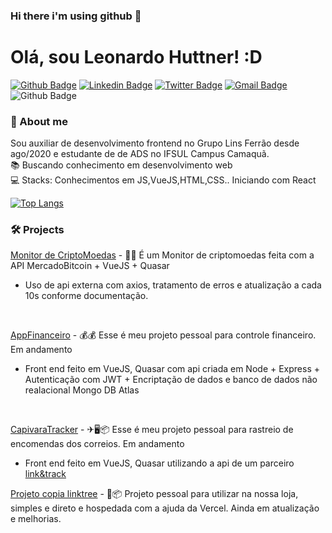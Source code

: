 ### Hi there i'm using github 👋

# Olá, sou Leonardo Huttner! :D

[![Github Badge](https://img.shields.io/badge/-/leonardohuttner-000?style=flat-square&logo=Github&logoColor=white&link=https://github.com/leonardohuttner)](https://github.com/leonardohuttner)
[![Linkedin Badge](https://img.shields.io/badge/-LinkedIn-blue?style=flat-square&logo=Linkedin&logoColor=white&link=https://www.linkedin.com/in/leonardo-huttner/)](https://www.linkedin.com/in/leonardo-huttner/)
[![Twitter Badge](https://img.shields.io/badge/-@leonardohutner-1ca0f1?style=flat-square&labelColor=1ca0f1&logo=twitter&logoColor=white&link=https://twitter.com/leonardohutner)](https://twitter.com/leonardohutner)
[![Gmail Badge](https://img.shields.io/badge/-leonardohuttner@gmail.com-c14438?style=flat-square&logo=Gmail&logoColor=white&link=mailto:leonardohuttner@gmail.com)](mailto:leonardohuttner@gmail.com)
![Github Badge](https://komarev.com/ghpvc/?username=leonardohuttner&color=blue)

### 💬 About me
Sou auxiliar de desenvolvimento frontend no Grupo Lins Ferrão desde ago/2020 e estudante de de ADS no IFSUL Campus Camaquã.
<br>
:books: Buscando conhecimento em desenvolvimento web
<br>
:computer: Stacks: Conhecimentos em JS,VueJS,HTML,CSS.. Iniciando com React 
<br>

[![Top Langs](https://github-readme-stats.vercel.app/api/top-langs/?username=leonardohuttner&layout=compact&hide=html,css,JavaScript,Batchfile,ApacheConf)](https://github.com/leonardohuttner)


### 🛠 Projects
[Monitor de CriptoMoedas](https://leonardohuttner.github.io/monitorpage/) - 💸🚀 É um Monitor de criptomoedas feita com a API MercadoBitcoin + VueJS + Quasar 
- Uso de api externa com axios, tratamento de erros e atualização a cada 10s conforme documentação.
<br>

[AppFinanceiro](https://github.com/leonardohuttner/app-financeiro/) - 💰💰 Esse é meu projeto pessoal para controle financeiro. Em andamento
- Front end feito em VueJS, Quasar com api criada em Node + Express + Autenticação com JWT + Encriptação de dados e banco de dados não realacional Mongo DB Atlas 
<br>

[CapivaraTracker](https://capivara-tracker.vercel.app/) - ✈🖥📦 Esse é meu projeto pessoal para rastreio de encomendas dos correios. Em andamento
- Front end feito em VueJS, Quasar utilizando a api de um parceiro [link&track](https://linketrack.com/)

[Projeto copia linktree](https://territorio-do-calcado.vercel.app/) - 📱📦 Projeto pessoal para utilizar na nossa loja, simples e direto e hospedada com a ajuda da Vercel. Ainda em atualização e melhorias.
<!-- 
**leonardohuttner/leonardohuttner** is a ✨ _special_ ✨ repository because its `README.md` (this file) appears on your GitHub profile.
